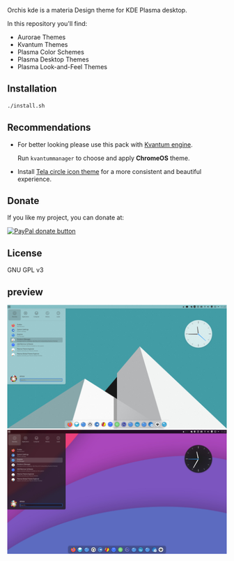 
Orchis kde is a materia Design theme for KDE Plasma desktop.

In this repository you'll find:

- Aurorae Themes
- Kvantum Themes
- Plasma Color Schemes
- Plasma Desktop Themes
- Plasma Look-and-Feel Themes

## Installation

```sh
./install.sh
```

## Recommendations

- For better looking please use this pack with [Kvantum engine](https://github.com/tsujan/Kvantum/tree/master/Kvantum).

  Run `kvantummanager` to choose and apply **ChromeOS** theme.

- Install [Tela circle icon theme](https://github.com/vinceliuice/Tela-circle-icon-theme) for a more consistent and beautiful experience.

## Donate

If you like my project, you can donate at:

<span class="paypal"><a href="https://www.paypal.me/vinceliuice" title="Donate to this project using Paypal"><img src="https://www.paypalobjects.com/webstatic/mktg/Logo/pp-logo-100px.png" alt="PayPal donate button" /></a></span>

## License

GNU GPL v3

## preview

![1](plasma/look-and-feel/com.github.vinceliuice.Orchis/contents/previews/fullscreenpreview.jpg)
![2](plasma/look-and-feel/com.github.vinceliuice.Orchis-dark/contents/previews/fullscreenpreview.jpg)
